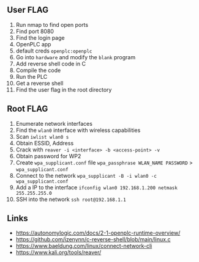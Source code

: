 User FLAG
-----

1. Run nmap to find open ports
2. Find port 8080
3. Find the login page
4. OpenPLC app
5. default creds `openplc:openplc`
6. Go into `hardware` and modify the `blank` program
7. Add reverse shell code in C
8. Compile the code
9. Run the PLC
10. Get a reverse shell
11. Find the user flag in the root directory

Root FLAG
-----

1. Enumerate network interfaces
2. Find the `wlan0` interface with wireless capabilities
3. Scan `iwlist wlan0 s`
4. Obtain ESSID, Address
5. Crack with `reaver -i <interface> -b <access-point> -v`
6. Obtain password for WP2
7. Create `wpa_supplicant.conf` file `wpa_passphrase WLAN_NAME PASSWORD` > `wpa_supplicant.conf`
8. Connect to the network `wpa_supplicant -B -i wlan0 -c wpa_supplicant.conf`
9. Add a IP to the interface `ifconfig wlan0 192.168.1.200 netmask 255.255.255.0`
10. SSH into the network `ssh root@192.168.1.1`

## Links

- https://autonomylogic.com/docs/2-1-openplc-runtime-overview/
- https://github.com/izenynn/c-reverse-shell/blob/main/linux.c
- https://www.baeldung.com/linux/connect-network-cli
- https://www.kali.org/tools/reaver/